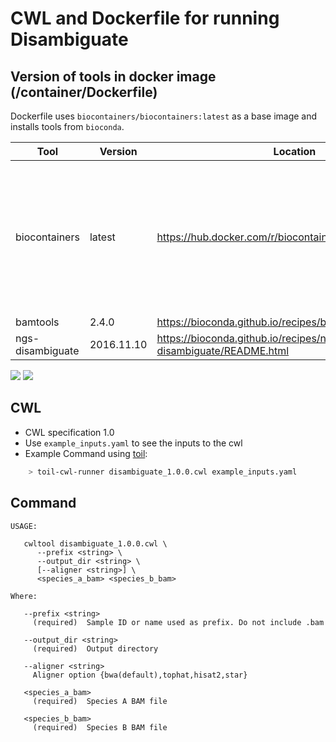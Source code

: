  # CWL and Dockerfile for running Disambiguate

## Version of tools in docker image (/container/Dockerfile)

Dockerfile uses `biocontainers/biocontainers:latest` as a base image and installs tools from `bioconda`.

| Tool	| Version	| Location	| Notes |
|---	|---	|---	| - |
| biocontainers | latest | https://hub.docker.com/r/biocontainers/biocontainers/ | base image; "latest" not actually latest version, just tag name on docker hub|
| bamtools  	| 2.4.0  	|  https://bioconda.github.io/recipes/bamtools/README.html	| - |
| ngs-disambiguate  	| 2016.11.10	| https://bioconda.github.io/recipes/ngs-disambiguate/README.html	| - |

[![](https://images.microbadger.com/badges/version/mskcc/disambiguate:1.0.0.svg)](https://microbadger.com/images/mskcc/disambiguate:1.0.0 "Get your own version badge on microbadger.com") [![](https://images.microbadger.com/badges/image/mskcc/disambiguate:1.0.0.svg)](https://microbadger.com/images/mskcc/disambiguate:1.0.0 "Get your own image badge on microbadger.com")


## CWL

- CWL specification 1.0
- Use `example_inputs.yaml` to see the inputs to the cwl
- Example Command using [toil](https://toil.readthedocs.io):

```bash
    > toil-cwl-runner disambiguate_1.0.0.cwl example_inputs.yaml
```
  
## Command
```
USAGE:

   cwltool disambiguate_1.0.0.cwl \
      --prefix <string> \
      --output_dir <string> \
      [--aligner <string>] \
      <species_a_bam> <species_b_bam>

Where:

   --prefix <string>
     (required)  Sample ID or name used as prefix. Do not include .bam

   --output_dir <string>
     (required)  Output directory

   --aligner <string>
     Aligner option {bwa(default),tophat,hisat2,star}

   <species_a_bam>
     (required)  Species A BAM file

   <species_b_bam>
     (required)  Species B BAM file
```
